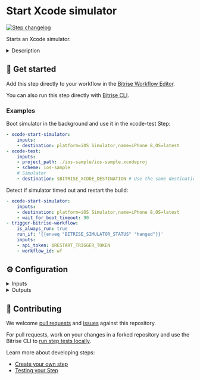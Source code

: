 # Start Xcode simulator

[![Step changelog](https://shields.io/github/v/release/bitrise-steplib/bitrise-step-xcode-start-simulator?include_prereleases&label=changelog&color=blueviolet)](https://github.com/bitrise-steplib/bitrise-step-xcode-start-simulator/releases)

Starts an Xcode simulator.


<details>
<summary>Description</summary>

Starts an Xcode simulator.

</details>

## 🧩 Get started

Add this step directly to your workflow in the [Bitrise Workflow Editor](https://devcenter.bitrise.io/steps-and-workflows/steps-and-workflows-index/).

You can also run this step directly with [Bitrise CLI](https://github.com/bitrise-io/bitrise).

### Examples

Boot simulator in the background and use it in the xcode-test Step:
```yaml
- xcode-start-simulator:
    inputs:
    - destination: platform=iOS Simulator,name=iPhone 8,OS=latest
- xcode-test:
    inputs:
    - project_path: ./ios-sample/ios-sample.xcodeproj
    - scheme: ios-sample
    # Simulator
    - destination: $BITRISE_XCODE_DESTINATION # Use the same destination as the xcode-start-simulator Step
```

Detect if simulator timed out and restart the build:
```yaml
- xcode-start-simulator:
    inputs:
    - destination: platform=iOS Simulator,name=iPhone 8,OS=latest
    - wait_for_boot_timeout: 90
- trigger-bitrise-workflow:
    is_always_run: true
    run_if: '{{enveq "BITRISE_SIMULATOR_STATUS" "hanged"}}'
    inputs:
    - api_token: $RESTART_TRIGGER_TOKEN
    - workflow_id: wf
```

## ⚙️ Configuration

<details>
<summary>Inputs</summary>

| Key | Description | Flags | Default |
| --- | --- | --- | --- |
| `destination` | Destination specifier describes the simulator device to be started.  The input value uses the same format as xcodebuild's `-destination` option. | required | `platform=iOS Simulator,name=iPhone 8 Plus,OS=latest` |
| `wait_for_boot_timeout` | When larger than 0, will wait for the simulator boot to complete.  Setting to larger than 0 makes it possible to detect hangs or timeouts when booting simulator. If a timeout occurs, the `BITRISE_SIMULATOR_STATUS` output will be set to `hanged`.  Using `0` (the default) enables the Simulator boot to occur in parallel to other Steps. | required | `0` |
| `verbose_log` | If this input is set, the Step will print additional logs for debugging. | required | `no` |
| `reset` | If enabled, will shutdown and erase a simulator's contents and settings.  This option is not needed when starting from a clean state on a CI build. It may be used when running testing multiple apps on the same simulator or for making sure that the simulator is indeed in a clean state when an app fails to install due to an unexpected issue.  When enabled erasing contents takes about a second. | required | `no` |
</details>

<details>
<summary>Outputs</summary>

| Environment Variable | Description |
| --- | --- |
| `BITRISE_SIMULATOR_STATUS` | Set to true/false based on starting Xcode Simulator failed with an unrecoverable error.  Possible values are: - `booted` - `failed` - `hanged`  It can be used to trigger a new build conditionally:  ``` is_always_run: true run_if: '{{enveq "BITRISE_SIMULATOR_STATUS" "hanged"}}' ```  |
| `BITRISE_XCODE_DESTINATION` | Device destination specifier  The destination specifer provided in the `destination` Input. It can be used as Input of other Steps, to avoid duplication. |
</details>

## 🙋 Contributing

We welcome [pull requests](https://github.com/bitrise-steplib/bitrise-step-xcode-start-simulator/pulls) and [issues](https://github.com/bitrise-steplib/bitrise-step-xcode-start-simulator/issues) against this repository.

For pull requests, work on your changes in a forked repository and use the Bitrise CLI to [run step tests locally](https://devcenter.bitrise.io/bitrise-cli/run-your-first-build/).

Learn more about developing steps:

- [Create your own step](https://devcenter.bitrise.io/contributors/create-your-own-step/)
- [Testing your Step](https://devcenter.bitrise.io/contributors/testing-and-versioning-your-steps/)
